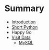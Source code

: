 # Summary

* [Introduction](README.md)
* [Short Python](chapter1.md)
* Happy Go
* [Visit Data](visit-data.md)
  * [MySQL](visit-data/mysql.md)

